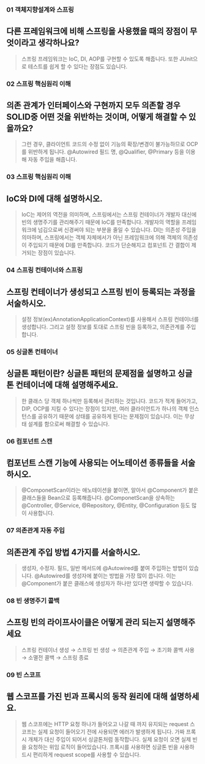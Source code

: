 ### 01 객체지향설계와 스프링
다른 프레임워크에 비해 스프링을 사용했을 때의 장점이 무엇이라고 생각하나요?
-
> 스프링 프레임워크는 IoC, DI, AOP를 구현할 수 있도록 해줍니다.
> 또한 JUnit으로 테스트를 쉽게 할 수 있다는 장점도 있습니다.

### 02 스프링 핵심원리 이해
의존 관계가 인터페이스와 구현까지 모두 의존할 경우 SOLID중 어떤 것을 위반하는 것이며, 어떻게 해결할 수 있을까요?
-
> 그런 경우, 클라이언트 코드의 수정 없이 기능의 확장/변경이 불가능하므로 OCP를 위반하게 됩니다.
> @Autowired 필드 명, @Qualifier, @Primary 등을 이용해 자동 주입을 해줍니다.

### 03 스프링 핵심원리 이해
IoC와 DI에 대해 설명하시오.
-
> IoC는 제어의 역전을 의미하며, 스프링에서는 스프링 컨테이너가 개발자 대신에 빈의 생명주기를 관리해주기 때문에 IoC를 만족합니다.
> 개발자의 역할을 프레임워크에 넘김으로써 신경써야 되는 부분을 줄일 수 있습니다.
> DI는 의존성 주입을 의마하며, 스프링에서는 객체 자체에서가 아닌 프레임워크에 의해 객체의 의존성이 주입되기 때문에 DI를 만족합니다.
> 코드가 단순해지고 컴포넌트 간 결합이 제거되는 장점이 있습니다. 

### 04 스프링 컨테이너와 스프링
스프링 컨테이너가 생성되고 스프링 빈이 등록되는 과정을 서술하시오.
-
> 설정 정보(ex)AnnotationApplicationContext)를 사용해서 스프링 컨테이너를 생성합니다.
> 그리고 설정 정보를 토대로 스프링 빈을 등록하고, 의존관계를 주입합니다.

### 05 싱글톤 컨테이너
싱글톤 패턴이란? 싱글톤 패턴의 문제점을 설명하고 싱글톤 컨테이너에 대해 설명해주세요.
-
> 한 클래스 당 객체 하나씩만 등록해서 관리하는 것입니다. 
> 코드가 적게 들어가고, DIP, OCP를 지킬 수 있다는 장점이 있지만,
> 여러 클라이언트가 하나의 객체 인스턴스를 공유하기 때문에 상태를 공유하게 된다는 문제점이 있습니다.
> 이는 무상태 설계를 함으로써 해결할 수 있습니다.

### 06 컴포넌트 스캔
 컴포넌트 스캔 기능에 사용되는 어노테이션 종류들을 서술하시오.
 -
> @ComponetScan이라는 애노테이션을 붙이면, 알아서 @Component가 붙은 클래스들을 Bean으로 등록해줍니다.
> @ComponetScan을 상속하는 @Controller, @Service, @Repository, @Entity, @Configuration 등도 많이 사용합니다.

### 07 의존관계 자동 주입
 의존관계 주입 방법 4가지를 서술하시오.
 -
> 생성자, 수정자. 필드, 일반 메서드에 @Autowired를 붙여 주입하는 방법이 있습니다.
> @Autowired를 생성자에 붙이는 방법을 가장 많이 씁니다. 이는 @Component가 붙은 클래스에 생성자가 하나만 있다면 생략할 수 있습니다.

### 08 빈 생명주기 콜백
 스프링 빈의 라이프사이클은 어떻게 관리 되는지 설명해주세요
 -
> 스프링 컨테이너 생성 → 스프링 빈 생성 → 의존관계 주입 → 초기화 콜백 사용 → 소멸전 콜백 → 스프링 종료

### 09 빈 스코프
 웹 스코프를 가진 빈과 프록시의 동작 원리에 대해 설명하세요.
 -
> 웹 스코프에는 HTTP 요청 하나가 들어오고 나갈 때 까지 유지되는 request 스코프는 실제 요청이 들어오기 전에 사용되면 에러가 발생하게 됩니다. 
> 가짜 프록시 개체가 대신 주입이 되어서 싱글톤처럼 동작합니다. 실제 요청이 오면 실제 빈을 요청하는 위임 로직이 들어있습니다.
> 프록시를 사용하면 싱글톤 빈을 사용하드시 편리하게 request scope를 사용할 수 있습니다.
